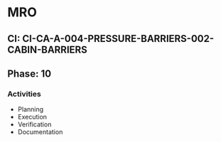 # MRO

## CI: CI-CA-A-004-PRESSURE-BARRIERS-002-CABIN-BARRIERS
## Phase: 10

### Activities
- Planning
- Execution
- Verification
- Documentation
